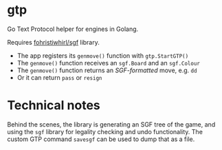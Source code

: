 # gtp
Go Text Protocol helper for engines in Golang.

Requires [fohristiwhirl/sgf](https://github.com/fohristiwhirl/sgf) library.

* The app registers its `genmove()` function with `gtp.StartGTP()`
* The `genmove()` function receives an `sgf.Board` and an `sgf.Colour`
* The `genmove()` function returns an *SGF-formatted* move, e.g. `dd`
* Or it can return `pass` or `resign`

# Technical notes

Behind the scenes, the library is generating an SGF tree of the game, and using the `sgf` library for legality checking and undo functionality. The custom GTP command `savesgf` can be used to dump that as a file.
